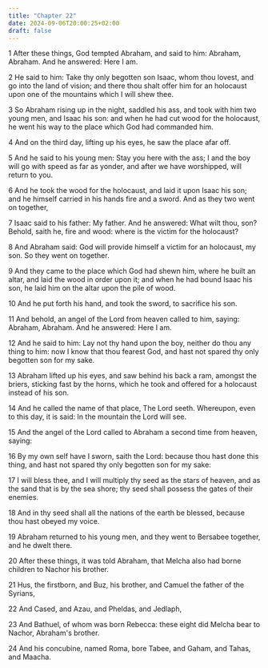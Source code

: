 ```yaml
---
title: "Chapter 22"
date: 2024-09-06T20:00:25+02:00
draft: false
---
```



1 After these things, God tempted Abraham, and said to him: Abraham, Abraham. And he answered: Here I am.

2 He said to him: Take thy only begotten son Isaac, whom thou lovest, and go into the land of vision; and there thou shalt offer him for an holocaust upon one of the mountains which I will shew thee.

3 So Abraham rising up in the night, saddled his ass, and took with him two young men, and Isaac his son: and when he had cut wood for the holocaust, he went his way to the place which God had commanded him.

4 And on the third day, lifting up his eyes, he saw the place afar off.

5 And he said to his young men: Stay you here with the ass; I and the boy will go with speed as far as yonder, and after we have worshipped, will return to you.

6 And he took the wood for the holocaust, and laid it upon Isaac his son; and he himself carried in his hands fire and a sword. And as they two went on together,

7 Isaac said to his father: My father. And he answered: What wilt thou, son? Behold, saith he, fire and wood: where is the victim for the holocaust?

8 And Abraham said: God will provide himself a victim for an holocaust, my son. So they went on together.

9 And they came to the place which God had shewn him, where he built an altar, and laid the wood in order upon it; and when he had bound Isaac his son, he laid him on the altar upon the pile of wood.

10 And he put forth his hand, and took the sword, to sacrifice his son.

11 And behold, an angel of the Lord from heaven called to him, saying: Abraham, Abraham. And he answered: Here I am.

12 And he said to him: Lay not thy hand upon the boy, neither do thou any thing to him: now I know that thou fearest God, and hast not spared thy only begotten son for my sake.

13 Abraham lifted up his eyes, and saw behind his back a ram, amongst the briers, sticking fast by the horns, which he took and offered for a holocaust instead of his son.

14 And he called the name of that place, The Lord seeth. Whereupon, even to this day, it is said: In the mountain the Lord will see.

15 And the angel of the Lord called to Abraham a second time from heaven, saying:

16 By my own self have I sworn, saith the Lord: because thou hast done this thing, and hast not spared thy only begotten son for my sake:

17 I will bless thee, and I will multiply thy seed as the stars of heaven, and as the sand that is by the sea shore; thy seed shall possess the gates of their enemies.

18 And in thy seed shall all the nations of the earth be blessed, because thou hast obeyed my voice.

19 Abraham returned to his young men, and they went to Bersabee together, and he dwelt there.

20 After these things, it was told Abraham, that Melcha also had borne children to Nachor his brother.

21 Hus, the firstborn, and Buz, his brother, and Camuel the father of the Syrians,

22 And Cased, and Azau, and Pheldas, and Jedlaph,

23 And Bathuel, of whom was born Rebecca: these eight did Melcha bear to Nachor, Abraham's brother.

24 And his concubine, named Roma, bore Tabee, and Gaham, and Tahas, and Maacha.

